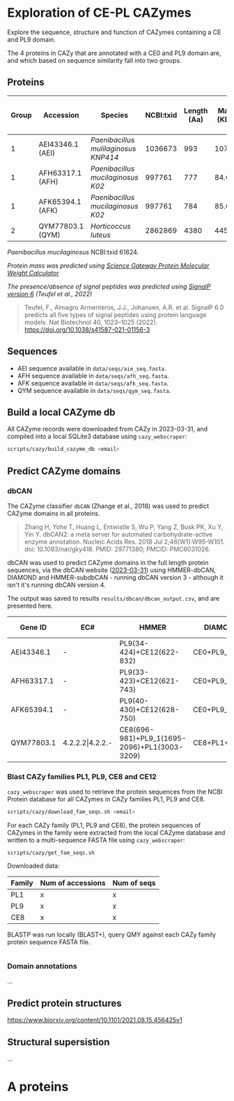 # Exploration of CE-PL CAZymes

Explore the sequence, structure and function of CAZymes containing a CE and PL9 domain.

The 4 proteins in CAZy that are annotated with a CE0 and PL9 domain are, and which based on sequence similarity fall into two groups.

## Proteins



| Group | Accession        | Species                              | NCBI:txid | Length (Aa) | Mass (KDa) | Signal peptide (Y/N) (CS) |
|-------|------------------|--------------------------------------|-----------|-------------|------------|----------------|
| 1     | AEI43346.1 (AEI) | _Paenibacillus mulilaginosus KNP414_ | 1036673   | 993         | 107.36     |       Y (39:40)         |
| 1     | AFH63317.1 (AFH) | _Paenibacillus mucilaginosus K02_    | 997761    | 777         | 84.68      |                |
| 1     | AFK65394.1 (AFK) | _Paenibacillus mucilaginosus K02_    | 997761    | 784         | 85.65      |                |
| 2     | QYM77803.1 (QYM) | _Horticoccus luteus_                 | 2862869   | 4380        | 445.71     |                |

_Paenibacillus mucilaginosus_ NCBI:txid 61624.

_Protein mass was predicted using [Science Gateway Protein Molecular Weight Calculator](https://www.sciencegateway.org/tools/proteinmw.htm)_

_The presence/absence of signal peptides was predicted using [SignalP version 6](https://services.healthtech.dtu.dk/services/SignalP-6.0/) (Teufel et al., 2022)_

> Teufel, F., Almagro Armenteros, J.J., Johansen, A.R. et al. SignalP 6.0 predicts all five types of signal peptides using protein language models. Nat Biotechnol 40, 1023–1025 (2022). https://doi.org/10.1038/s41587-021-01156-3

## Sequences

* AEI sequence available in `data/seqs/aie_seq.fasta`.
* AFH sequence available in `data/seqs/afh_seq.fasta`.
* AFK sequence available in `data/seqs/afk_seq.fasta`.
* QYM sequence available in `data/seqs/qym_seq.fasta`.

## Build a local CAZyme db

All CAZyme records were downloaded from CAZy in 2023-03-31, and compiled into a local SQLite3 database using `cazy_webscraper`:
```bash
scripts/cazy/build_cazyme_db <email>
```

## Predict CAZyme domains

### dbCAN

The CAZyme classifier `dbCAN` (Zhange et al., 2018) was used to predict CAZyme domains in all proteins.

> Zhang H, Yohe T, Huang L, Entwistle S, Wu P, Yang Z, Busk PK, Xu Y, Yin Y. dbCAN2: a meta server for automated carbohydrate-active enzyme annotation. Nucleic Acids Res. 2018 Jul 2;46(W1):W95-W101. doi: 10.1093/nar/gky418. PMID: 29771380; PMCID: PMC6031026.

dbCAN was used to predict CAZyme domains in the full length protein sequences, via the dbCAN website ([2023-03-31](https://bcb.unl.edu/dbCAN2/index.php)) using HMMER-dbCAN, DIAMOND and HMMER-subdbCAN - running dbCAN version 3 - although it isn't it's running dbCAN version 4.

The output was saved to results `results/dbcan/dbcan_output.csv`, and are presented here.

| Gene ID    | EC#              | HMMER                                        | DIAMOND       | dbCAN_sub              | Signal Peptide | # of Tools |
|------------|------------------|----------------------------------------------|---------------|------------------------|----------------|------------|
| AEI43346.1 | -                | PL9(34-424)+CE12(622-832)                    | CE0+PL9_1     | PL9_e16+CE12_e7        | N              | 3          |
| AFH63317.1 | -                | PL9(33-423)+CE12(621-743)                    | CE0+PL9_1     | PL9_e16+CE12_e49       | Y (1-39)       | 3          |
| AFK65394.1 | -                | PL9(40-430)+CE12(628-750)                    | CE0+PL9_1     | PL9_e16+CE12_e49       | Y (1-46)       | 3          |
| QYM77803.1 | 4.2.2.2\|4.2.2.- | CE8(696-981)+PL9_1(1695-2096)+PL1(3003-3209) | CE8+PL1+PL9_1 | CE8_e77+PL9_e8+PL1_e79 | Y (1-19)       | 3          |

### Blast CAZy families PL1, PL9, CE8 and CE12

`cazy_webscraper` was used to retrieve the protein sequences from the NCBI Protein database for all CAZymes in CAZy families PL1, PL9 and CE8.

```bash
scripts/cazy/download_fam_seqs.sh <email>
```

For each CAZy family (PL1, PL9 and CE8), the protein sequences of CAZymes in the family were extracted from the local CAZyme database and written to a multi-sequence FASTA file using `cazy_webscraper`:
```
scripts/cazy/get_fam_seqs.sh
```

Downloaded data:

| Family | Num of accessions | Num of seqs |
|--------|-------------------|-------------|
| PL1    | x                 | x           |
| PL9    | x                 | x           |
| CE8    | x                 | x           |

BLASTP was run locally (BLAST+), query QMY against each CAZy family protein sequence FASTA file.

```

```

### Domain annotations

...

## Predict protein structures

https://www.biorxiv.org/content/10.1101/2021.08.15.456425v1

## Structural supersistion

...

# A proteins
